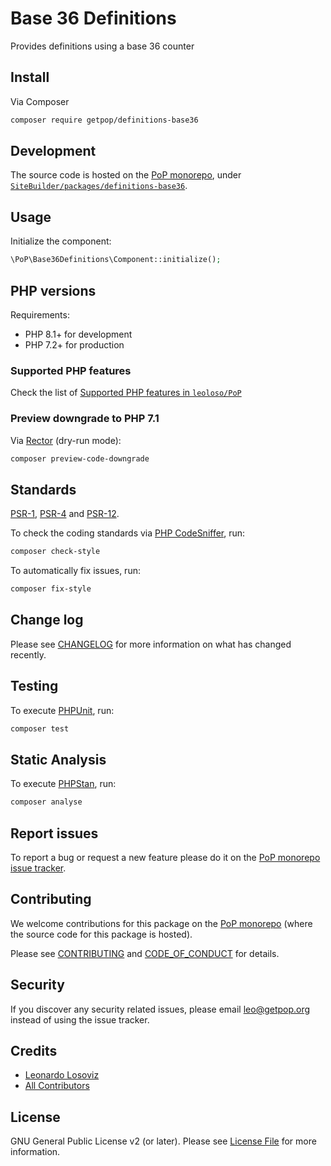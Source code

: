 # Base 36 Definitions

<!--
[![Build Status][ico-travis]][link-travis]
[![Quality Score][ico-code-quality]][link-code-quality]
[![Software License][ico-license]](LICENSE.md)
[![Latest Version on Packagist][ico-version]][link-packagist]
[![Coverage Status][ico-scrutinizer]][link-scrutinizer]
[![Total Downloads][ico-downloads]][link-downloads]
-->

Provides definitions using a base 36 counter

## Install

Via Composer

``` bash
composer require getpop/definitions-base36
```

## Development

The source code is hosted on the [PoP monorepo](https://github.com/leoloso/PoP), under [`SiteBuilder/packages/definitions-base36`](https://github.com/leoloso/PoP/tree/master/layers/SiteBuilder/packages/definitions-base36).

## Usage

Initialize the component:

``` php
\PoP\Base36Definitions\Component::initialize();
```

## PHP versions

Requirements:

- PHP 8.1+ for development
- PHP 7.2+ for production

### Supported PHP features

Check the list of [Supported PHP features in `leoloso/PoP`](https://github.com/leoloso/PoP/blob/master/docs/supported-php-features.md)

### Preview downgrade to PHP 7.1

Via [Rector](https://github.com/rectorphp/rector) (dry-run mode):

```bash
composer preview-code-downgrade
```

## Standards

[PSR-1](https://www.php-fig.org/psr/psr-1), [PSR-4](https://www.php-fig.org/psr/psr-4) and [PSR-12](https://www.php-fig.org/psr/psr-12).

To check the coding standards via [PHP CodeSniffer](https://github.com/squizlabs/PHP_CodeSniffer), run:

``` bash
composer check-style
```

To automatically fix issues, run:

``` bash
composer fix-style
```

## Change log

Please see [CHANGELOG](CHANGELOG.md) for more information on what has changed recently.

## Testing

To execute [PHPUnit](https://phpunit.de/), run:

``` bash
composer test
```

## Static Analysis

To execute [PHPStan](https://github.com/phpstan/phpstan), run:

``` bash
composer analyse
```

## Report issues

To report a bug or request a new feature please do it on the [PoP monorepo issue tracker](https://github.com/leoloso/PoP/issues).

## Contributing

We welcome contributions for this package on the [PoP monorepo](https://github.com/leoloso/PoP) (where the source code for this package is hosted).

Please see [CONTRIBUTING](CONTRIBUTING.md) and [CODE_OF_CONDUCT](CODE_OF_CONDUCT.md) for details.

## Security

If you discover any security related issues, please email leo@getpop.org instead of using the issue tracker.

## Credits

- [Leonardo Losoviz][link-author]
- [All Contributors][link-contributors]

## License

GNU General Public License v2 (or later). Please see [License File](LICENSE.md) for more information.

[ico-version]: https://img.shields.io/packagist/v/getpop/definitions-base36.svg?style=flat-square
[ico-license]: https://img.shields.io/badge/license-GPLv2-brightgreen.svg?style=flat-square
[ico-travis]: https://img.shields.io/travis/getpop/definitions-base36/master.svg?style=flat-square
[ico-scrutinizer]: https://img.shields.io/scrutinizer/coverage/g/getpop/definitions-base36.svg?style=flat-square
[ico-code-quality]: https://img.shields.io/scrutinizer/g/getpop/definitions-base36.svg?style=flat-square
[ico-downloads]: https://img.shields.io/packagist/dt/getpop/definitions-base36.svg?style=flat-square

[link-packagist]: https://packagist.org/packages/getpop/definitions-base36
[link-travis]: https://travis-ci.org/getpop/definitions-base36
[link-scrutinizer]: https://scrutinizer-ci.com/g/getpop/definitions-base36/code-structure
[link-code-quality]: https://scrutinizer-ci.com/g/getpop/definitions-base36
[link-downloads]: https://packagist.org/packages/getpop/definitions-base36
[link-author]: https://github.com/leoloso
[link-contributors]: ../../../../../../contributors
